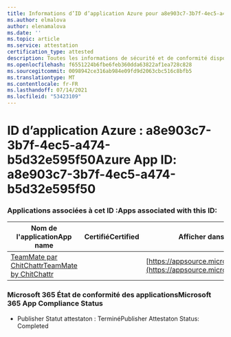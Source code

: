 ```yaml
---
title: Informations d’ID d’application Azure pour a8e903c7-3b7f-4ec5-a474-b5d32e595f50
ms.author: elmalova
author: elenamalova
ms.date: ''
ms.topic: article
ms.service: attestation
certification_type: attested
description: Toutes les informations de sécurité et de conformité disponibles pour a8e903c7-3b7f-4ec5-a474-b5d32e595f50.
ms.openlocfilehash: f6551224b6fbe6feb360dda63822af1ea728c828
ms.sourcegitcommit: 0098942ce316ab984e09fd9d2063cbc516c8bfb5
ms.translationtype: MT
ms.contentlocale: fr-FR
ms.lasthandoff: 07/14/2021
ms.locfileid: "53423109"
---
```

# <a name="azure-app-id-a8e903c7-3b7f-4ec5-a474-b5d32e595f50"></a><span data-ttu-id="734e6-103">ID d’application Azure : a8e903c7-3b7f-4ec5-a474-b5d32e595f50</span><span class="sxs-lookup"><span data-stu-id="734e6-103">Azure App ID: a8e903c7-3b7f-4ec5-a474-b5d32e595f50</span></span>


### <a name="apps-associated-with-this-id"></a><span data-ttu-id="734e6-104">Applications associées à cet ID :</span><span class="sxs-lookup"><span data-stu-id="734e6-104">Apps associated with this ID:</span></span>
| <span data-ttu-id="734e6-105">**Nom de l'application**</span><span class="sxs-lookup"><span data-stu-id="734e6-105">**App name**</span></span> | <span data-ttu-id="734e6-106">**Certifié**</span><span class="sxs-lookup"><span data-stu-id="734e6-106">**Certified**</span></span> | <span data-ttu-id="734e6-107">**Afficher dans AppSource**</span><span class="sxs-lookup"><span data-stu-id="734e6-107">**View in AppSource**</span></span> |
|-|-|-|
| [<span data-ttu-id="734e6-108">TeamMate par ChitChattr</span><span class="sxs-lookup"><span data-stu-id="734e6-108">TeamMate by ChitChattr</span></span>](https://docs.microsoft.com/en-us/microsoft-365-app-certification/forward/WA200002530) |  | [https://appsource.microsoft.com/product/office/WA200002530](https://appsource.microsoft.com/product/office/WA200002530) |

### <a name="microsoft-365-app-compliance-status"></a><span data-ttu-id="734e6-109">Microsoft 365 État de conformité des applications</span><span class="sxs-lookup"><span data-stu-id="734e6-109">Microsoft 365 App Compliance Status</span></span>
- <span data-ttu-id="734e6-110">Publisher Statut attestaton : Terminé</span><span class="sxs-lookup"><span data-stu-id="734e6-110">Publisher Attestaton Status: Completed</span></span>
